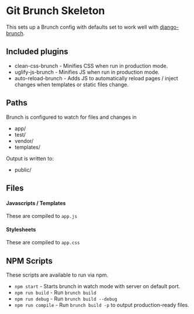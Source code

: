 # Git Brunch Skeleton

This sets up a Brunch config with defaults set to work well with
[django-brunch](https://github.com/nshafer/django-brunch).

## Included plugins

- clean-css-brunch - Minifies CSS when run in production mode.
- uglify-js-brunch - Minifies JS when run in production mode.
- auto-reload-brunch - Adds JS to automatically reload pages / inject changes when templates or static files change.

## Paths

Brunch is configured to watch for files and changes in

- app/
- test/
- vendor/
- templates/

Output is written to:

- public/

## Files

#### Javascripts / Templates

These are compiled to `app.js`

#### Stylesheets

These are compiled to `app.css`

## NPM Scripts

These scripts are available to run via npm.

- `npm start` - Starts brunch in watch mode with server on default port.
- `npm run build` - Run `brunch build`
- `npm run debug` - Run `brunch build --debug`
- `npm run compile` - Run `brunch build -p` to output production-ready files.

